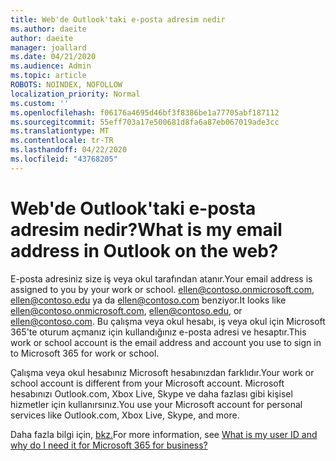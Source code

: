 ```yaml
---
title: Web'de Outlook'taki e-posta adresim nedir
ms.author: daeite
author: daeite
manager: joallard
ms.date: 04/21/2020
ms.audience: Admin
ms.topic: article
ROBOTS: NOINDEX, NOFOLLOW
localization_priority: Normal
ms.custom: ''
ms.openlocfilehash: f06176a4695d46bf3f8386be1a77705abf187112
ms.sourcegitcommit: 55eff703a17e500681d8fa6a87eb067019ade3cc
ms.translationtype: MT
ms.contentlocale: tr-TR
ms.lasthandoff: 04/22/2020
ms.locfileid: "43768205"
---
```

# <a name="what-is-my-email-address-in-outlook-on-the-web"></a><span data-ttu-id="b916f-102">Web'de Outlook'taki e-posta adresim nedir?</span><span class="sxs-lookup"><span data-stu-id="b916f-102">What is my email address in Outlook on the web?</span></span>

<span data-ttu-id="b916f-103">E-posta adresiniz size iş veya okul tarafından atanır.</span><span class="sxs-lookup"><span data-stu-id="b916f-103">Your email address is assigned to you by your work or school.</span></span> <span data-ttu-id="b916f-104">ellen@contoso.onmicrosoft.com, ellen@contoso.edu ya da ellen@contoso.com benziyor.</span><span class="sxs-lookup"><span data-stu-id="b916f-104">It looks like ellen@contoso.onmicrosoft.com, ellen@contoso.edu, or ellen@contoso.com.</span></span> <span data-ttu-id="b916f-105">Bu çalışma veya okul hesabı, iş veya okul için Microsoft 365'te oturum açmanız için kullandığınız e-posta adresi ve hesaptır.</span><span class="sxs-lookup"><span data-stu-id="b916f-105">This work or school account is the email address and account you use to sign in to Microsoft 365 for work or school.</span></span>

<span data-ttu-id="b916f-106">Çalışma veya okul hesabınız Microsoft hesabınızdan farklıdır.</span><span class="sxs-lookup"><span data-stu-id="b916f-106">Your work or school account is different from your Microsoft account.</span></span> <span data-ttu-id="b916f-107">Microsoft hesabınızı Outlook.com, Xbox Live, Skype ve daha fazlası gibi kişisel hizmetler için kullanırsınız.</span><span class="sxs-lookup"><span data-stu-id="b916f-107">You use your Microsoft account for personal services like Outlook.com, Xbox Live, Skype, and more.</span></span>

<span data-ttu-id="b916f-108">Daha fazla bilgi için, [bkz.](https://support.office.com/article/37da662b-5da6-4b56-a091-2731b2ecc8b4)</span><span class="sxs-lookup"><span data-stu-id="b916f-108">For more information, see [What is my user ID and why do I need it for Microsoft 365 for business?](https://support.office.com/article/37da662b-5da6-4b56-a091-2731b2ecc8b4)</span></span>